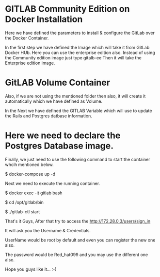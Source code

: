 # GITLAB Community Edition on Docker Installation

Here we have defined the parameters to install & configure the GitLab over the Docker Container.

In the first step we have defined the Image which will take it from GitLab Docker HUb. Here you can use the enterprise edition also. Instead of using the Community edition image just type gitalb-ee Then it will take the Enterprise edition image.

# GitLAB Volume Container 
Also, if we are not using the mentioned folder then also, it will create it automatically which we have defined as Volume.

In the Next we have defined the GITLAB Variable which will use to update the Rails and Postgres datbase information.

# Here we need to declare the Postgres Database image.

Finally, we just need to use the following command to start the container whcih mentioned below.

$ docker-compose up -d 

Next we need to execute the running container.

$ docker exec -it gitlab bash 

$ cd /opt/gitlab/bin

$ ./gitlab-ctl start 

That's it Guys, After that try to access the http://172.28.0.3/users/sign_in

It will ask you the Username & Credentials.

UserName would be root by default and even you can register the new one also.

The password would be Red_hat099 and you may use the different one also.

Hope you guys like it... :-)


